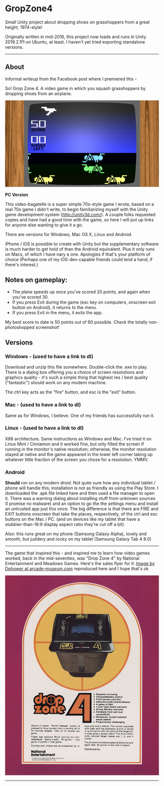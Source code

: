 # GropZone4
Small Unity project about dropping shoes on grasshoppers from a great height, 1974-style!

Originally written in mid-2016, this project now loads and runs in Unity 2019.2.1f1 on Ubuntu, at least. I haven't yet tried exporting standalone versions.


----
## About

Informal writeup from the Facebook post where I premiered this -

So! Grop Zone 4. A video game in which you squash grasshoppers by dropping shoes from an airplane.

![In all its glory](images/screenshot.jpg)

**PC Version**

This video-bagatelle is a super simple 70s-style game I wrote, based on a real 70s game I didn't write, to begin familiarizing myself with the Unity game development system (http://unity3d.com/). A couple folks requested copies and have had a good time with the game, so here I will put up links for anyone else wanting to give it a go.

There are versions for Windows, Mac OS X, Linux and Android.

iPhone / iOS is possible to create with Unity but the supplementary software is much harder to get hold of than the Android equivalent. Plus it only runs on Macs, of which I have nary a one. Apologies if that's your platform of choice (Perhaps one of my iOS-dev-capable friends could lend a hand, if there's interest.)

## Notes on gameplay:
- The plane speeds up once you've scored 20 points, and again when you've scored 30.
- If you press Exit during the game (esc key on computers, onscreen exit button on Android), it returns to the menu.
- If you press Exit in the menu, it exits the app.

My best score to date is 50 points out of 60 possible. Check the totally non-photoshopped screenshot!

## Versions

### Windows - (used to have a link to dl)

Download and unzip this file somewhere. Double-click the .exe to play. There is a dialog box offering you a choice of screen resolutions and graphics quality - it's such a simple thing that highest res / best quality ("fantastic") should work on any modern machine.

The ctrl key acts as the "fire" button, and esc is the "exit" button.

### Mac - (used to have a link to dl)

Same as for Windows, I believe. One of my friends has successfully run it.

### Linux - (used to have a link to dl)

X86 architecture. Same instructions as Windows and Mac. I've tried it on Linux Mint / Cinnamon and it worked fine, but only filled the screen if running in the monitor's native resolution; otherwise, the monitor resolution stayed at native and the game appeared in the lower left corner taking up whatever little fraction of the screen you chose for a resolution. YMMV.

### Android

**Should** run on any modern droid. Not quite sure how any individual tablet / phone will handle this; installation is not as friendly as using the Play Store. I downloaded the .apk file linked here and then used a file manager to open it. There was a warning dialog about installing stuff from unknown sources (I promise no malware) and an option to go the the settings menu and install an untrusted app just this once.
The big difference is that there are FIRE and EXIT buttons onscreen that take the places, respectively, of the ctrl and esc buttons on the Mac / PC. (and on devices like my tablet that have a stubbier-than-16:9 display aspect ratio they're cut off a bit)

Also: this runs great on my phone (Samsung Galaxy Alpha), lovely and smooth, but juddery and rocky on my tablet (Samsung Galaxy Tab 4 8.0)

----

The game that inspired this - and inspired me to learn how video games worked, back in the mid-seventies, was "Drop Zone 4" by National Entertainment and Meadows Games. Here's the sales flyer for it: [Image by Dphower at arcade-museum.com](http://flyers.arcade-museum.com/?page=flyer&db=videodb&id=2560&image=1) reproduced here and I hope that's ok

![Drop Zone 4 flyer](images/DropZone4-Dphower.jpg)

---

